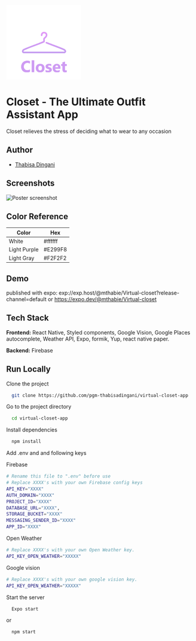 <img src="./app/assets/Logo.png" alt="Logo" style="width: 200px"/>

# Closet - The Ultimate Outfit Assistant App

Closet relieves the stress of deciding what to wear to any occasion

## Author

- [Thabisa Dingani](https://www.github.com/pgm-thabisadingani)

## Screenshots

<div style="display: flex">
    <img src="./app/assets/poster.png" alt="Poster screenshot" style="width: 400px"/>
</div>

## Color Reference

| Color        | Hex     |
| ------------ | ------- |
| White        | #ffffff |
| Light Purple | #E299F8 |
| Light Gray   | #F2F2F2 |

## Demo

published with expo: exp://exp.host/@mthabie/Virtual-closet?release-channel=default
or
https://expo.dev/@mthabie/Virtual-closet

## Tech Stack

**Frontend:** React Native, Styled components, Google Vision, Google Places autocomplete, Weather API, Expo, formik, Yup, react native paper.

**Backend:** Firebase

## Run Locally

Clone the project

```bash
  git clone https://github.com/pgm-thabisadingani/virtual-closet-app
```

Go to the project directory

```bash
  cd virtual-closet-app
```

Install dependencies

```bash
  npm install
```

Add .env and and following keys

Firebase

```bash
# Rename this file to ".env" before use
# Replace XXXX's with your own Firebase config keys
API_KEY="XXXX"
AUTH_DOMAIN="XXXX"
PROJECT_ID="XXXX"
DATABASE_URL="XXXX",
STORAGE_BUCKET="XXXX"
MESSAGING_SENDER_ID="XXXX"
APP_ID="XXXX"
```

Open Weather

```bash
# Replace XXXX's with your own Open Weather key.
API_KEY_OPEN_WEATHER="XXXXX"
```

Google vision

```bash
# Replace XXXX's with your own google vision key.
API_KEY_OPEN_WEATHER="XXXXX"

```

Start the server

```bash
  Expo start
```

or

```bash
  npm start
```
